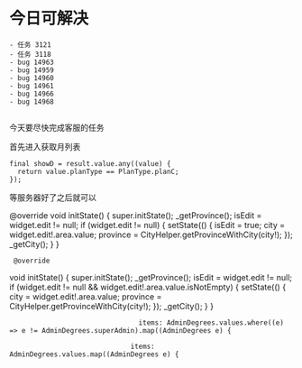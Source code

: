 # 今日可解决
```
- 任务 3121
- 任务 3118
- bug 14963
- bug 14959
- bug 14960
- bug 14961
- bug 14966
- bug 14968


```
今天要尽快完成客服的任务



首先进入获取月列表


    final showD = result.value.any((value) {
      return value.planType == PlanType.planC;
    });


等服务器好了之后就可以


  @override
  void initState() {
    super.initState();
    _getProvince();
    isEdit = widget.edit != null;
    if (widget.edit != null) {
      setState(() {
        isEdit = true;
        city = widget.edit!.area.value;
        province = CityHelper.getProvinceWithCity(city!);
      });
      _getCity();
    }
  }

     @override
  void initState() {
    super.initState();
    _getProvince();
    isEdit = widget.edit != null;
    if (widget.edit != null && widget.edit!.area.value.isNotEmpty) {
      setState(() {
        city = widget.edit!.area.value;
        province = CityHelper.getProvinceWithCity(city!);
      });
      _getCity();
    }
  }


                                    items: AdminDegrees.values.where((e) => e != AdminDegrees.superAdmin).map((AdminDegrees e) {
                                      
                                  items: AdminDegrees.values.map((AdminDegrees e) {
